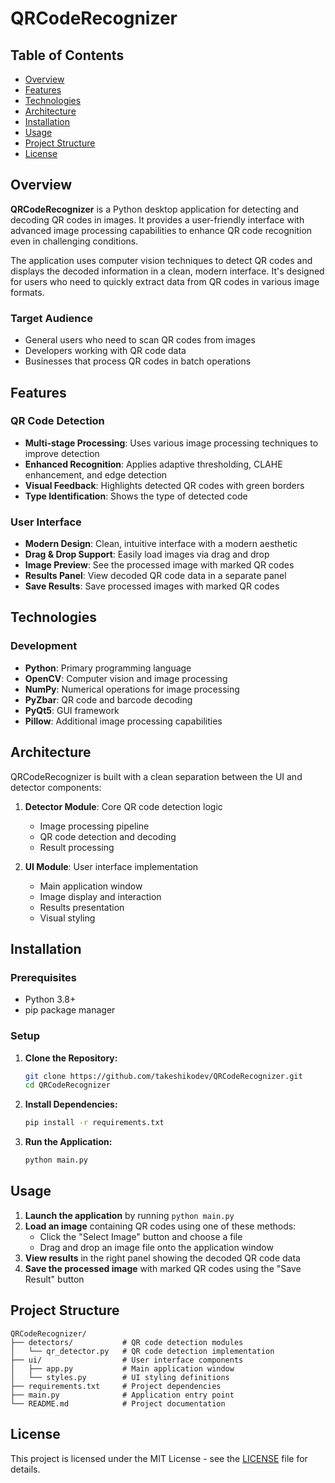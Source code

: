 # QRCodeRecognizer

## Table of Contents

- [Overview](#overview)
- [Features](#features)
- [Technologies](#technologies)
- [Architecture](#architecture)
- [Installation](#installation)
- [Usage](#usage)
- [Project Structure](#project-structure)
- [License](#license)

## Overview

**QRCodeRecognizer** is a Python desktop application for detecting and decoding QR codes in images. It provides a user-friendly interface with advanced image processing capabilities to enhance QR code recognition even in challenging conditions.

The application uses computer vision techniques to detect QR codes and displays the decoded information in a clean, modern interface. It's designed for users who need to quickly extract data from QR codes in various image formats.

### Target Audience
- General users who need to scan QR codes from images
- Developers working with QR code data
- Businesses that process QR codes in batch operations

## Features

### QR Code Detection

- **Multi-stage Processing**: Uses various image processing techniques to improve detection
- **Enhanced Recognition**: Applies adaptive thresholding, CLAHE enhancement, and edge detection
- **Visual Feedback**: Highlights detected QR codes with green borders
- **Type Identification**: Shows the type of detected code

### User Interface

- **Modern Design**: Clean, intuitive interface with a modern aesthetic
- **Drag & Drop Support**: Easily load images via drag and drop
- **Image Preview**: See the processed image with marked QR codes
- **Results Panel**: View decoded QR code data in a separate panel
- **Save Results**: Save processed images with marked QR codes

## Technologies

### Development

- **Python**: Primary programming language
- **OpenCV**: Computer vision and image processing
- **NumPy**: Numerical operations for image processing
- **PyZbar**: QR code and barcode decoding
- **PyQt5**: GUI framework
- **Pillow**: Additional image processing capabilities

## Architecture

QRCodeRecognizer is built with a clean separation between the UI and detector components:

1. **Detector Module**: Core QR code detection logic
   - Image processing pipeline
   - QR code detection and decoding
   - Result processing

2. **UI Module**: User interface implementation
   - Main application window
   - Image display and interaction
   - Results presentation
   - Visual styling

## Installation

### Prerequisites

- Python 3.8+
- pip package manager

### Setup

1. **Clone the Repository:**
   ```bash
   git clone https://github.com/takeshikodev/QRCodeRecognizer.git
   cd QRCodeRecognizer
   ```

2. **Install Dependencies:**
   ```bash
   pip install -r requirements.txt
   ```

3. **Run the Application:**
   ```bash
   python main.py
   ```

## Usage

1. **Launch the application** by running `python main.py`
2. **Load an image** containing QR codes using one of these methods:
   - Click the "Select Image" button and choose a file
   - Drag and drop an image file onto the application window
3. **View results** in the right panel showing the decoded QR code data
4. **Save the processed image** with marked QR codes using the "Save Result" button

## Project Structure

```
QRCodeRecognizer/
├── detectors/           # QR code detection modules
│   └── qr_detector.py   # QR code detection implementation
├── ui/                  # User interface components
│   ├── app.py           # Main application window
│   └── styles.py        # UI styling definitions
├── requirements.txt     # Project dependencies
├── main.py              # Application entry point
└── README.md            # Project documentation
```

## License

This project is licensed under the MIT License - see the [LICENSE](LICENSE) file for details. 
